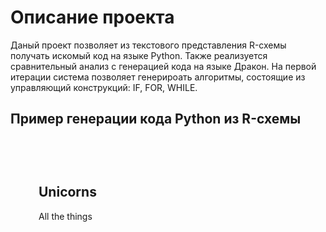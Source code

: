 # Описание проекта

Даный проект позволяет из текстового представления R-схемы получать искомый код на языке Python. Также реализуется сравнительный анализ с генерацией кода на языке Дракон.
На первой итерации система позволяет генерироать алгоритмы, состоящие из управляющий конструкций: IF, FOR, WHILE.

## Пример генерации кода Python из R-схемы

<meta name="viewport" content="width=device-width, initial-scale=1">
<link rel="stylesheet" href="github-markdown.css">
<style>
	.markdown-body {
		box-sizing: border-box;
		min-width: 200px;
		max-width: 980px;
		margin: 0 auto;
		padding: 45px;
	}

	@media (max-width: 767px) {
		.markdown-body {
			padding: 15px;
		}
	}
</style>
<article class="markdown-body">
	<h1>Unicorns</h1>
	<p>All the things</p>
</article>